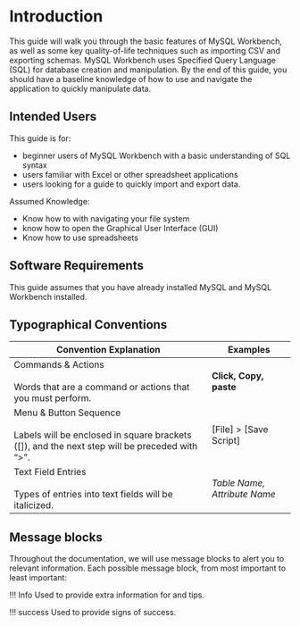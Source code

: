 # Introduction

This guide will walk you through the basic features of MySQL Workbench, as well as some key quality-of-life techniques such as importing CSV and exporting schemas. MySQL Workbench uses Specified Query Language (SQL) for database creation and manipulation. By the end of this guide, you should have a baseline knowledge of how to use and navigate the application to quickly manipulate data.

## Intended Users

This guide is for:

- beginner users of MySQL Workbench with a basic understanding of SQL syntax
- users familiar with Excel or other spreadsheet applications
- users looking for a guide to quickly import and export data.

Assumed Knowledge:

- Know how to with navigating your file system
- know how to open the Graphical User Interface (GUI)
- Know how to use spreadsheets

## Software Requirements

This guide assumes that you have already installed MySQL and MySQL Workbench installed.

## Typographical Conventions

|Convention Explanation|Examples|
|-|-|
|Commands & Actions <br><br> Words that are a command or actions that you must perform. |**Click, Copy, paste**|
|Menu & Button Sequence<br><br>Labels will be enclosed in square brackets ([]), and the next step will be preceded with “>”.|[File] > [Save Script]|
|Text Field Entries<br><br>Types of entries into text fields will be italicized.|*Table Name, Attribute Name*|

## Message blocks

Throughout the documentation, we will use message blocks to alert you to relevant information.
Each possible message block, from most important to least important:

!!! Info
    Used to provide extra information for and tips.

!!! success
    Used to provide signs of success.
